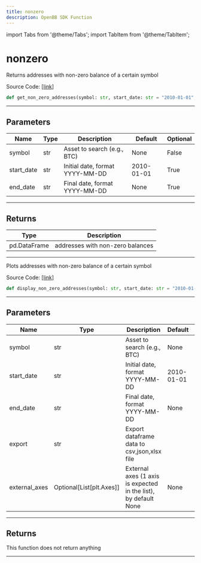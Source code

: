 ```yaml
---
title: nonzero
description: OpenBB SDK Function
---
```


import Tabs from '@theme/Tabs';
import TabItem from '@theme/TabItem';

# nonzero

<Tabs>
<TabItem value="model" label="Model" default>

Returns addresses with non-zero balance of a certain symbol

Source Code: [[link](https://github.com/OpenBB-finance/OpenBBTerminal/tree/main/openbb_terminal/cryptocurrency/due_diligence/glassnode_model.py#L248)]

```python
def get_non_zero_addresses(symbol: str, start_date: str = "2010-01-01", end_date: str = None) -> pd.DataFrame
```
---
## Parameters

| Name | Type | Description | Default | Optional |
| ---- | ---- | ----------- | ------- | -------- |
| symbol | str | Asset to search (e.g., BTC) | None | False |
| start_date | str | Initial date, format YYYY-MM-DD | 2010-01-01 | True |
| end_date | str | Final date, format YYYY-MM-DD | None | True |

---
## Returns

| Type | Description |
| ---- | ----------- |
| pd.DataFrame | addresses with non-zero balances |

---


</TabItem>
<TabItem value="view" label="View">

Plots addresses with non-zero balance of a certain symbol

Source Code: [[link](https://github.com/OpenBB-finance/OpenBBTerminal/tree/main/openbb_terminal/cryptocurrency/due_diligence/glassnode_view.py#L96)]

```python
def display_non_zero_addresses(symbol: str, start_date: str = "2010-01-01", end_date: str = None, export: str = "", external_axes: Optional[List[matplotlib.axes._axes.Axes]] = None) -> None
```
---
## Parameters

| Name | Type | Description | Default | Optional |
| ---- | ---- | ----------- | ------- | -------- |
| symbol | str | Asset to search (e.g., BTC) | None | False |
| start_date | str | Initial date, format YYYY-MM-DD | 2010-01-01 | True |
| end_date | str | Final date, format YYYY-MM-DD | None | True |
| export | str | Export dataframe data to csv,json,xlsx file |  | True |
| external_axes | Optional[List[plt.Axes]] | External axes (1 axis is expected in the list), by default None | None | True |

---
## Returns

This function does not return anything

---


</TabItem>
</Tabs>